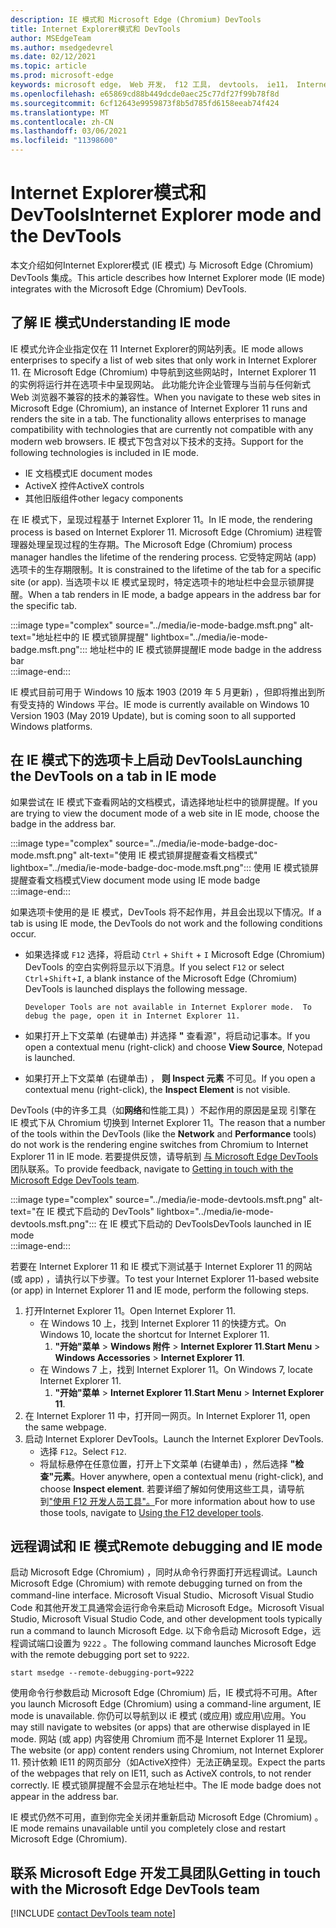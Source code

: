 ```yaml
---
description: IE 模式和 Microsoft Edge (Chromium) DevTools
title: Internet Explorer模式和 DevTools
author: MSEdgeTeam
ms.author: msedgedevrel
ms.date: 02/12/2021
ms.topic: article
ms.prod: microsoft-edge
keywords: microsoft edge， Web 开发， f12 工具， devtools， ie11， Internet explorer 11， ie 模式
ms.openlocfilehash: e65869cd88b449dcde0aec25c77df27f99b78f8d
ms.sourcegitcommit: 6cf12643e9959873f8b5d785fd6158eeab74f424
ms.translationtype: MT
ms.contentlocale: zh-CN
ms.lasthandoff: 03/06/2021
ms.locfileid: "11398600"
---
```

# <a name="internet-explorer-mode-and-the-devtools"></a><span data-ttu-id="4a829-104">Internet Explorer模式和 DevTools</span><span class="sxs-lookup"><span data-stu-id="4a829-104">Internet Explorer mode and the DevTools</span></span>  

<span data-ttu-id="4a829-105">本文介绍如何Internet Explorer模式 \(IE 模式\) 与 Microsoft Edge \(Chromium\) DevTools 集成。</span><span class="sxs-lookup"><span data-stu-id="4a829-105">This article describes how Internet Explorer mode \(IE mode\) integrates with the Microsoft Edge \(Chromium\) DevTools.</span></span>  

## <a name="understanding-ie-mode"></a><span data-ttu-id="4a829-106">了解 IE 模式</span><span class="sxs-lookup"><span data-stu-id="4a829-106">Understanding IE mode</span></span>  

<span data-ttu-id="4a829-107">IE 模式允许企业指定仅在 11 Internet Explorer的网站列表。</span><span class="sxs-lookup"><span data-stu-id="4a829-107">IE mode allows enterprises to specify a list of web sites that only work in Internet Explorer 11.</span></span>  <span data-ttu-id="4a829-108">在 Microsoft Edge \(Chromium\) 中导航到这些网站时，Internet Explorer 11 的实例将运行并在选项卡中呈现网站。 此功能允许企业管理与当前与任何新式 Web 浏览器不兼容的技术的兼容性。</span><span class="sxs-lookup"><span data-stu-id="4a829-108">When you navigate to these web sites in Microsoft Edge \(Chromium\), an instance of Internet Explorer 11 runs and renders the site in a tab.  The functionality allows enterprises to manage compatibility with technologies that are currently not compatible with any modern web browsers.</span></span>  <span data-ttu-id="4a829-109">IE 模式下包含对以下技术的支持。</span><span class="sxs-lookup"><span data-stu-id="4a829-109">Support for the following technologies is included in IE mode.</span></span>  

*   <span data-ttu-id="4a829-110">IE 文档模式</span><span class="sxs-lookup"><span data-stu-id="4a829-110">IE document modes</span></span>  
*   <span data-ttu-id="4a829-111">ActiveX 控件</span><span class="sxs-lookup"><span data-stu-id="4a829-111">ActiveX controls</span></span>  
*   <span data-ttu-id="4a829-112">其他旧版组件</span><span class="sxs-lookup"><span data-stu-id="4a829-112">other legacy components</span></span>  

<span data-ttu-id="4a829-113">在 IE 模式下，呈现过程基于 Internet Explorer 11。</span><span class="sxs-lookup"><span data-stu-id="4a829-113">In IE mode, the rendering process is based on Internet Explorer 11.</span></span>  <span data-ttu-id="4a829-114">Microsoft Edge \(Chromium\) 进程管理器处理呈现过程的生存期。</span><span class="sxs-lookup"><span data-stu-id="4a829-114">The Microsoft Edge \(Chromium\) process manager handles the lifetime of the rendering process.</span></span>  <span data-ttu-id="4a829-115">它受特定网站 \(app\) 选项卡的生存期限制。</span><span class="sxs-lookup"><span data-stu-id="4a829-115">It is constrained to the lifetime of the tab for a specific site \(or app\).</span></span>  <span data-ttu-id="4a829-116">当选项卡以 IE 模式呈现时，特定选项卡的地址栏中会显示锁屏提醒。</span><span class="sxs-lookup"><span data-stu-id="4a829-116">When a tab renders in IE mode, a badge appears in the address bar for the specific tab.</span></span>  

:::image type="complex" source="../media/ie-mode-badge.msft.png" alt-text="地址栏中的 IE 模式锁屏提醒" lightbox="../media/ie-mode-badge.msft.png":::
   <span data-ttu-id="4a829-118">地址栏中的 IE 模式锁屏提醒</span><span class="sxs-lookup"><span data-stu-id="4a829-118">IE mode badge in the address bar</span></span>  
:::image-end:::  

<span data-ttu-id="4a829-119">IE 模式目前可用于 Windows 10 版本 1903 \(2019 年 5 月更新\) ，但即将推出到所有受支持的 Windows 平台。</span><span class="sxs-lookup"><span data-stu-id="4a829-119">IE mode is currently available on Windows 10 Version 1903 \(May 2019 Update\), but is coming soon to all supported Windows platforms.</span></span>  

## <a name="launching-the-devtools-on-a-tab-in-ie-mode"></a><span data-ttu-id="4a829-120">在 IE 模式下的选项卡上启动 DevTools</span><span class="sxs-lookup"><span data-stu-id="4a829-120">Launching the DevTools on a tab in IE mode</span></span>  

<span data-ttu-id="4a829-121">如果尝试在 IE 模式下查看网站的文档模式，请选择地址栏中的锁屏提醒。</span><span class="sxs-lookup"><span data-stu-id="4a829-121">If you are trying to view the document mode of a web site in IE mode, choose the badge in the address bar.</span></span>  

:::image type="complex" source="../media/ie-mode-badge-doc-mode.msft.png" alt-text="使用 IE 模式锁屏提醒查看文档模式" lightbox="../media/ie-mode-badge-doc-mode.msft.png":::
   <span data-ttu-id="4a829-123">使用 IE 模式锁屏提醒查看文档模式</span><span class="sxs-lookup"><span data-stu-id="4a829-123">View document mode using IE mode badge</span></span>  
:::image-end:::  

<span data-ttu-id="4a829-124">如果选项卡使用的是 IE 模式，DevTools 将不起作用，并且会出现以下情况。</span><span class="sxs-lookup"><span data-stu-id="4a829-124">If a tab is using IE mode, the DevTools do not work and the following conditions occur.</span></span>

*   <span data-ttu-id="4a829-125">如果选择或 `F12` 选择，将启动 `Ctrl` + `Shift` + `I` Microsoft Edge \(Chromium\) DevTools 的空白实例将显示以下消息。</span><span class="sxs-lookup"><span data-stu-id="4a829-125">If you select `F12` or select `Ctrl`+`Shift`+`I`, a blank instance of the Microsoft Edge \(Chromium\) DevTools is launched displays the following message.</span></span>  
    
    ```text
    Developer Tools are not available in Internet Explorer mode.  To debug the page, open it in Internet Explorer 11.
    ```  
    
*   <span data-ttu-id="4a829-126">如果打开上下文菜单 \(右键单击\) 并选择 **"** 查看源"，将启动记事本。</span><span class="sxs-lookup"><span data-stu-id="4a829-126">If you open a contextual menu \(right-click\) and choose **View Source**, Notepad is launched.</span></span>  
*   <span data-ttu-id="4a829-127">如果打开上下文菜单 \(右键单击\) ， **则 Inspect 元素** 不可见。</span><span class="sxs-lookup"><span data-stu-id="4a829-127">If you open a contextual menu \(right-click\), the **Inspect Element** is not visible.</span></span>  

<span data-ttu-id="4a829-128">DevTools \(中的许多工具（如**网络**和性能工具\) ）不起作用的原因是呈现 引擎在 IE 模式下从 Chromium 切换到 Internet Explorer 11。</span><span class="sxs-lookup"><span data-stu-id="4a829-128">The reason that a number of the tools within the DevTools \(like the **Network** and **Performance** tools\) do not work is the rendering engine switches from Chromium to Internet Explorer 11 in IE mode.</span></span>  <span data-ttu-id="4a829-129">若要提供反馈，请导航到 [与 Microsoft Edge DevTools](#getting-in-touch-with-the-microsoft-edge-devtools-team)团队联系。</span><span class="sxs-lookup"><span data-stu-id="4a829-129">To provide feedback, navigate to [Getting in touch with the Microsoft Edge DevTools team](#getting-in-touch-with-the-microsoft-edge-devtools-team).</span></span>  

:::image type="complex" source="../media/ie-mode-devtools.msft.png" alt-text="在 IE 模式下启动的 DevTools" lightbox="../media/ie-mode-devtools.msft.png":::
   <span data-ttu-id="4a829-131">在 IE 模式下启动的 DevTools</span><span class="sxs-lookup"><span data-stu-id="4a829-131">DevTools launched in IE mode</span></span>  
:::image-end:::  

<span data-ttu-id="4a829-132">若要在 Internet Explorer 11 和 IE 模式下测试基于 Internet Explorer 11 的网站 \(或 app\) ，请执行以下步骤。</span><span class="sxs-lookup"><span data-stu-id="4a829-132">To test your Internet Explorer 11-based website \(or app\) in Internet Explorer 11 and IE mode, perform the following steps.</span></span>  

1.  <span data-ttu-id="4a829-133">打开Internet Explorer 11。</span><span class="sxs-lookup"><span data-stu-id="4a829-133">Open Internet Explorer 11.</span></span>  
    *   <span data-ttu-id="4a829-134">在 Windows 10 上，找到 Internet Explorer 11 的快捷方式。</span><span class="sxs-lookup"><span data-stu-id="4a829-134">On Windows 10, locate the shortcut for Internet Explorer 11.</span></span>
        1.  <span data-ttu-id="4a829-135">**"开始"菜单**  > **Windows 附件**  > **Internet Explorer 11**.</span><span class="sxs-lookup"><span data-stu-id="4a829-135">**Start Menu** > **Windows Accessories** > **Internet Explorer 11**.</span></span>  
    *   <span data-ttu-id="4a829-136">在 Windows 7 上，找到 Internet Explorer 11。</span><span class="sxs-lookup"><span data-stu-id="4a829-136">On Windows 7, locate Internet Explorer 11.</span></span>
        1.  <span data-ttu-id="4a829-137">**"开始"菜单**  > **Internet Explorer 11**.</span><span class="sxs-lookup"><span data-stu-id="4a829-137">**Start Menu** > **Internet Explorer 11**.</span></span>  
1.  <span data-ttu-id="4a829-138">在 Internet Explorer 11 中，打开同一网页。</span><span class="sxs-lookup"><span data-stu-id="4a829-138">In Internet Explorer 11, open the same webpage.</span></span>  
1.  <span data-ttu-id="4a829-139">启动 Internet Explorer DevTools。</span><span class="sxs-lookup"><span data-stu-id="4a829-139">Launch the Internet Explorer DevTools.</span></span>  
    *   <span data-ttu-id="4a829-140">选择 `F12`。</span><span class="sxs-lookup"><span data-stu-id="4a829-140">Select `F12`.</span></span>  
    *   <span data-ttu-id="4a829-141">将鼠标悬停在任意位置，打开上下文菜单 \(右键单击\) ，然后选择 **"检查"元素**。</span><span class="sxs-lookup"><span data-stu-id="4a829-141">Hover anywhere, open a contextual menu \(right-click\), and choose **Inspect element**.</span></span>  <span data-ttu-id="4a829-142">若要详细了解如何使用这些工具，请导航到["使用 F12 开发人员工具"。][PreviousVersionsWindowsInternetExplorerDeveloperSamplesbg182326]</span><span class="sxs-lookup"><span data-stu-id="4a829-142">For more information about how to use those tools, navigate to [Using the F12 developer tools][PreviousVersionsWindowsInternetExplorerDeveloperSamplesbg182326].</span></span>  

## <a name="remote-debugging-and-ie-mode"></a><span data-ttu-id="4a829-143">远程调试和 IE 模式</span><span class="sxs-lookup"><span data-stu-id="4a829-143">Remote debugging and IE mode</span></span>  

<span data-ttu-id="4a829-144">启动 Microsoft Edge \(Chromium\) ，同时从命令行界面打开远程调试。</span><span class="sxs-lookup"><span data-stu-id="4a829-144">Launch Microsoft Edge \(Chromium\) with remote debugging turned on from the command-line interface.</span></span>  <span data-ttu-id="4a829-145">Microsoft Visual Studio、Microsoft Visual Studio Code 和其他开发工具通常会运行命令来启动 Microsoft Edge。</span><span class="sxs-lookup"><span data-stu-id="4a829-145">Microsoft Visual Studio, Microsoft Visual Studio Code, and other development tools typically run a command to launch Microsoft Edge.</span></span>  <span data-ttu-id="4a829-146">以下命令启动 Microsoft Edge，远程调试端口设置为 `9222` 。</span><span class="sxs-lookup"><span data-stu-id="4a829-146">The following command launches Microsoft Edge with the remote debugging port set to `9222`.</span></span>  

```shell
start msedge --remote-debugging-port=9222
```  

<span data-ttu-id="4a829-147">使用命令行参数启动 Microsoft Edge \(Chromium\) 后，IE 模式将不可用。</span><span class="sxs-lookup"><span data-stu-id="4a829-147">After you launch Microsoft Edge \(Chromium\) using a command-line argument, IE mode is unavailable.</span></span>  <span data-ttu-id="4a829-148">你仍可以导航到以 iE 模式 (或应用) 或应用\应用。</span><span class="sxs-lookup"><span data-stu-id="4a829-148">You may still navigate to websites \(or apps\) that are otherwise displayed in IE mode.</span></span>  <span data-ttu-id="4a829-149">网站 \(或 app\) 内容使用 Chromium 而不是 Internet Explorer 11 呈现。</span><span class="sxs-lookup"><span data-stu-id="4a829-149">The website \(or app\) content renders using Chromium, not Internet Explorer 11.</span></span>  <span data-ttu-id="4a829-150">预计依赖 IE11 的网页部分（如ActiveX控件）无法正确呈现。</span><span class="sxs-lookup"><span data-stu-id="4a829-150">Expect the parts of the webpages that rely on IE11, such as ActiveX controls, to not render correctly.</span></span>  <span data-ttu-id="4a829-151">IE 模式锁屏提醒不会显示在地址栏中。</span><span class="sxs-lookup"><span data-stu-id="4a829-151">The IE mode badge does not appear in the address bar.</span></span>  

<span data-ttu-id="4a829-152">IE 模式仍然不可用，直到你完全关闭并重新启动 Microsoft Edge \(Chromium\) 。</span><span class="sxs-lookup"><span data-stu-id="4a829-152">IE mode remains unavailable until you completely close and restart Microsoft Edge \(Chromium\).</span></span>  

## <a name="getting-in-touch-with-the-microsoft-edge-devtools-team"></a><span data-ttu-id="4a829-153">联系 Microsoft Edge 开发工具团队</span><span class="sxs-lookup"><span data-stu-id="4a829-153">Getting in touch with the Microsoft Edge DevTools team</span></span>  

[!INCLUDE [contact DevTools team note](../includes/contact-devtools-team-note.md)]  

<!-- links -->  

[PreviousVersionsWindowsInternetExplorerDeveloperSamplesbg182326]: /previous-versions/windows/internet-explorer/ie-developer/samples/bg182326(v%3dvs.85) "使用 F12 开发人员工具|Microsoft Docs"  

